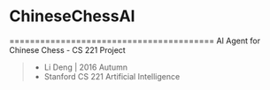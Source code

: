 # ChineseChessAI
========================================
AI Agent for Chinese Chess - CS 221 Project

>- Li Deng | 2016 Autumn 
>- Stanford CS 221 Artificial Intelligence
